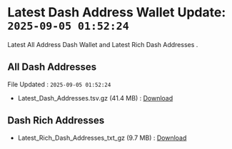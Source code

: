 # Latest Dash Address Wallet Update: `2025-09-05 01:52:24`

Latest All Address Dash Wallet and Latest Rich Dash Addresses .

## All Dash Addresses

File Updated : `2025-09-05 01:52:24`

- Latest_Dash_Addresses.tsv.gz (41.4 MB) : [Download](https://github.com/Pymmdrza/Rich-Address-Wallet/releases/tag/Dash)

## Dash Rich Addresses

- Latest_Rich_Dash_Addresses_txt_gz (9.7 MB) : [Download](https://github.com/Pymmdrza/Rich-Address-Wallet/releases/tag/Dash)
